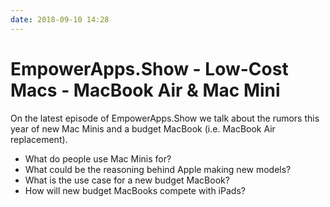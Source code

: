 ```yaml
---
date: 2018-09-10 14:28
---
```

# EmpowerApps.Show - Low-Cost Macs - MacBook Air & Mac Mini


On the latest episode of EmpowerApps.Show we talk about the rumors this year of new Mac Minis and a budget MacBook (i.e. MacBook Air replacement).



-   What do people use Mac Minis for?
-   What could be the reasoning behind Apple making new models?
-   What is the use case for a new budget MacBook?
-   How will new budget MacBooks compete with iPads?